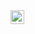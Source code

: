 <a href="https://discord.gg/ysnAu2CxE6">
  <img align="left" alt="LinkedIn" width="22px" src="https://www.freeiconspng.com/uploads/discord-black-icon-1.png" />
